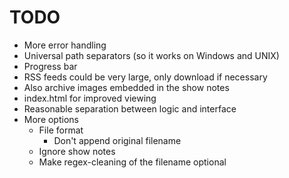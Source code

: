 TODO
====
* More error handling
* Universal path separators (so it works on Windows and UNIX)
* Progress bar
* RSS feeds could be very large, only download if necessary
* Also archive images embedded in the show notes
* index.html for improved viewing
* Reasonable separation between logic and interface
* More options
    - File format
        - Don't append original filename
    - Ignore show notes
    - Make regex-cleaning of the filename optional
